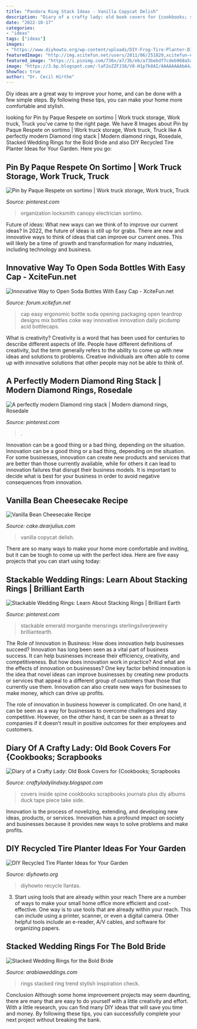 ```yaml
---
title: "Pandora Ring Stack Ideas - Vanilla Copycat Delish"
description: "Diary of a crafty lady: old book covers for {cookbooks; scrapbooks"
date: "2022-10-17"
categories:
- "ideas"
tags: ["ideas"]
images:
- "https://www.diyhowto.org/wp-content/uploads/DIY-Frog-Tire-Planter-DIY-Tire-Planter-Ideas-DIYHowto.jpg"
featuredImage: "http://img.xcitefun.net/users/2011/06/251820,xcitefun-easy-cap-soda-bottle1.jpg"
featured_image: "https://i.pinimg.com/736x/a7/3b/eb/a73bebdf7cdeb968a5aac6d10c5288a6.jpg"
image: "https://3.bp.blogspot.com/-laF2oZZFJ38/V8-H1p7k8AI/AAAAAAAAbA4/gj9auXBf7QYu11yCivQVZSa9TUhhcaJAACEw/s1600/vanilla_bean_cheesecake15.1.jpg"
ShowToc: true
author: "Dr. Cecil Hirthe"
---
```



Diy ideas are a great way to improve your home, and can be done with a few simple steps. By following these tips, you can make your home more comfortable and stylish.

	

		
looking for Pin by Paque Respete on sortimo | Work truck storage, Work truck, Truck you've came to the right page. We have 8 Images about Pin by Paque Respete on sortimo | Work truck storage, Work truck, Truck like A perfectly modern Diamond ring stack | Modern diamond rings, Rosedale, Stacked Wedding Rings for the Bold Bride and also DIY Recycled Tire Planter Ideas for Your Garden. Here you go:
		
    
## Pin By Paque Respete On Sortimo | Work Truck Storage, Work Truck, Truck

<img loading=lazy src="https://i.pinimg.com/736x/a7/3b/eb/a73bebdf7cdeb968a5aac6d10c5288a6.jpg" onerror="this.onerror=null;this.src='https://tse1.mm.bing.net/th?id=OIP.6Hrg6X4e9k56BYpVHmmpkgHaHa&amp;pid=15.1';" alt="Pin by Paque Respete on sortimo | Work truck storage, Work truck, Truck">

_Source: pinterest.com_

>organization locksmith canopy electrician sortimo. 

	

Future of ideas: What new ways can we think of to improve our current ideas?
In 2022, the future of ideas is still up for grabs. There are new and innovative ways to think of ideas that can improve our current ones. This will likely be a time of growth and transformation for many industries, including technology and business.

    
## Innovative Way To Open Soda Bottles With Easy Cap - XciteFun.net

<img loading=lazy src="http://img.xcitefun.net/users/2011/06/251820,xcitefun-easy-cap-soda-bottle1.jpg" onerror="this.onerror=null;this.src='https://tse4.mm.bing.net/th?id=OIP.ENMqRSU7msZnqk24y3Y41gHaIo&amp;pid=15.1';" alt="Innovative Way to Open Soda Bottles With Easy Cap - XciteFun.net">

_Source: forum.xcitefun.net_

>cap easy ergonomic bottle soda opening packaging open teardrop designs mix bottles coke way innovative innovation daily picdump acid bottlecaps. 

	

What is creativity?
Creativity is a word that has been used for centuries to describe different aspects of life. People have different definitions of creativity, but the term generally refers to the ability to come up with new ideas and solutions to problems. Creative individuals are often able to come up with innovative solutions that other people may not be able to think of.

    
## A Perfectly Modern Diamond Ring Stack | Modern Diamond Rings, Rosedale

<img loading=lazy src="https://i.pinimg.com/originals/dc/b9/c2/dcb9c26daadf95a0bc3ac2eb1921a8f5.jpg" onerror="this.onerror=null;this.src='https://tse4.mm.bing.net/th?id=OIP.R-d4JBZkZWcR7nqtfhEynwHaHa&amp;pid=15.1';" alt="A perfectly modern Diamond ring stack | Modern diamond rings, Rosedale">

_Source: pinterest.com_

>. 

	

Innovation can be a good thing or a bad thing, depending on the situation.
Innovation can be a good thing or a bad thing, depending on the situation. For some businesses, innovation can create new products and services that are better than those currently available, while for others it can lead to innovation failures that disrupt their business models. It is important to decide what is best for your business in order to avoid negative consequences from innovation.

    
## Vanilla Bean Cheesecake Recipe

<img loading=lazy src="https://3.bp.blogspot.com/-laF2oZZFJ38/V8-H1p7k8AI/AAAAAAAAbA4/gj9auXBf7QYu11yCivQVZSa9TUhhcaJAACEw/s1600/vanilla_bean_cheesecake15.1.jpg" onerror="this.onerror=null;this.src='https://tse1.mm.bing.net/th?id=OIP.-qmmjBXgpwisvBBpM4BYcAHaLG&amp;pid=15.1';" alt="Vanilla Bean Cheesecake Recipe">

_Source: cake.dearjulius.com_

>vanilla copycat delish. 

	

There are so many ways to make your home more comfortable and inviting, but it can be tough to come up with the perfect idea. Here are five easy projects that you can start using today: 

    
## Stackable Wedding Rings: Learn About Stacking Rings | Brilliant Earth

<img loading=lazy src="https://i.pinimg.com/736x/1b/f3/b5/1bf3b57dfecac8b72e9663fa111447e0.jpg" onerror="this.onerror=null;this.src='https://tse4.mm.bing.net/th?id=OIP.QAuXT1hSmLVCGesj0z59FgHaHa&amp;pid=15.1';" alt="Stackable Wedding Rings: Learn About Stacking Rings | Brilliant Earth">

_Source: pinterest.com_

>stackable emerald morganite mensrings sterlingsilverjewelry brilliantearth. 

	

The Role of Innovation in Business: How does innovation help businesses succeed?
Innovation has long been seen as a vital part of business success. It can help businesses increase their efficiency, creativity, and competitiveness. But how does innovation work in practice? And what are the effects of innovation on businesses?
One key factor behind innovation is the idea that novel ideas can improve businesses by creating new products or services that appeal to a different group of customers than those that currently use them. Innovation can also create new ways for businesses to make money, which can drive up profits.

The role of innovation in business however is complicated. On one hand, it can be seen as a way for businesses to overcome challenges and stay competitive. However, on the other hand, it can be seen as a threat to companies if it doesn’t result in positive outcomes for their employees and customers.

    
## Diary Of A Crafty Lady: Old Book Covers For {Cookbooks; Scrapbooks

<img loading=lazy src="http://3.bp.blogspot.com/-vaBKGUFKzEs/UkoeRaNXWXI/AAAAAAAAFrc/ZBq_IIaAd1s/s1600/old+books+4.jpg" onerror="this.onerror=null;this.src='https://tse1.mm.bing.net/th?id=OIP.bq4Eu0Sg8-dwdRihsRQQ4QHaE7&amp;pid=15.1';" alt="Diary of a Crafty Lady: Old Book Covers for {Cookbooks; Scrapbooks">

_Source: craftyladylindsay.blogspot.com_

>covers inside spine cookbooks scrapbooks journals plus diy albums duck tape piece take side. 

	

Innovation is the process of novelizing, extending, and developing new ideas, products, or services. Innovation has a profound impact on society and businesses because it provides new ways to solve problems and make profits.

    
## DIY Recycled Tire Planter Ideas For Your Garden

<img loading=lazy src="https://www.diyhowto.org/wp-content/uploads/DIY-Frog-Tire-Planter-DIY-Tire-Planter-Ideas-DIYHowto.jpg" onerror="this.onerror=null;this.src='https://tse3.mm.bing.net/th?id=OIP.t7m7s7fv4X3Gk5lqed7J2AHaI1&amp;pid=15.1';" alt="DIY Recycled Tire Planter Ideas for Your Garden">

_Source: diyhowto.org_

>diyhowto recycle llantas. 

	

3) Start using tools that are already within your reach
There are a number of ways to make your small home office more efficient and cost-effective. One way is to use tools that are already within your reach. This can include using a printer, scanner, or even a digital camera. Other helpful tools include an e-reader, A/V cables, and software for organizing papers.

    
## Stacked Wedding Rings For The Bold Bride

<img loading=lazy src="https://www.arabiaweddings.com/sites/default/files/uploads/2015/05/21/stacked_wedding_rings_1.jpg" onerror="this.onerror=null;this.src='https://tse2.mm.bing.net/th?id=OIP.kLf8ike3nyo6qNf8WzBfEAHaFj&amp;pid=15.1';" alt="Stacked Wedding Rings for the Bold Bride">

_Source: arabiaweddings.com_

>rings stacked ring trend stylish inspiration check. 

	

Conclusion
Although some home improvement projects may seem daunting, there are many that are easy to do yourself with a little creativity and effort. With a little research, you can find many DIY ideas that will save you time and money. By following these tips, you can successfully complete your next project without breaking the bank.

